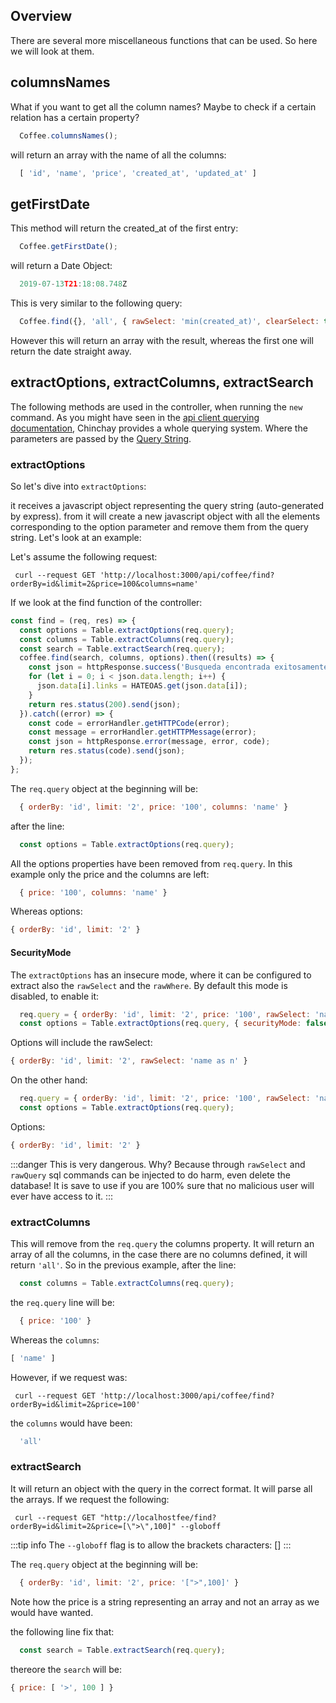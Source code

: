 ## Overview

There are several more miscellaneous functions that can be used. So here we will look at them.


## columnsNames

What if you want to get all the column names? Maybe to check if a certain relation has a certain property?

```javascript
  Coffee.columnsNames();
```

will return an array with the name of all the columns: 

```javascript
  [ 'id', 'name', 'price', 'created_at', 'updated_at' ]
```

## getFirstDate

This method will return the created_at of the first entry:
```javascript
  Coffee.getFirstDate();
```

will return a Date Object: 

```javascript
  2019-07-13T21:18:08.748Z
```

This is very similar to the following query:

```javascript
  Coffee.find({}, 'all', { rawSelect: 'min(created_at)', clearSelect: true });
```

However this will return an array with the result, whereas the first one will return the date straight away.


## extractOptions, extractColumns, extractSearch

The following methods are used in the controller, when running the `new` command. As you might have seen in the [api client querying documentation](/docs/clientside.html#find), Chinchay provides a whole querying system. Where the parameters are passed by the [Query String](https://en.wikipedia.org/wiki/Query_string#:~:text=On%20the%20World%20Wide%20Web,part%20of%20an%20HTML%20form.).


### extractOptions

So let's dive into `extractOptions`:

it receives a javascript object representing the query string (auto-generated by express). from it will create a new javascript object with all the elements corresponding to the option parameter and remove them from the query string. Let's look at an example:


Let's assume the following request:
```
 curl --request GET 'http://localhost:3000/api/coffee/find?orderBy=id&limit=2&price=100&columns=name'
```

If we look at the find function of the controller:

```javascript
const find = (req, res) => {
  const options = Table.extractOptions(req.query);
  const columns = Table.extractColumns(req.query);
  const search = Table.extractSearch(req.query);
  coffee.find(search, columns, options).then((results) => {
    const json = httpResponse.success('Busqueda encontrada exitosamente', 'data', results);
    for (let i = 0; i < json.data.length; i++) {
      json.data[i].links = HATEOAS.get(json.data[i]);
    }
    return res.status(200).send(json);
  }).catch((error) => {
    const code = errorHandler.getHTTPCode(error);
    const message = errorHandler.getHTTPMessage(error);
    const json = httpResponse.error(message, error, code);
    return res.status(code).send(json);
  });
};
```

The `req.query` object at the beginning will be:

```javascript
  { orderBy: 'id', limit: '2', price: '100', columns: 'name' }
```

after the line:

```javascript
  const options = Table.extractOptions(req.query);
```

All the options properties have been removed from `req.query`. In this example only the price and the columns are left:

```javascript
  { price: '100', columns: 'name' }
```

Whereas options:

```javascript
{ orderBy: 'id', limit: '2' }
```


#### SecurityMode 

The `extractOptions` has an insecure mode, where it can be configured to extract also the `rawSelect` and the `rawWhere`. By default this mode is disabled, to enable it:

```javascript
  req.query = { orderBy: 'id', limit: '2', price: '100', rawSelect: 'name as n' };
  const options = Table.extractOptions(req.query, { securityMode: false });
```

Options will include the rawSelect: 

```javascript
{ orderBy: 'id', limit: '2', rawSelect: 'name as n' }
```

On the other hand: 

```javascript
  req.query = { orderBy: 'id', limit: '2', price: '100', rawSelect: 'name as n' };
  const options = Table.extractOptions(req.query);
```

Options: 

```javascript
{ orderBy: 'id', limit: '2' }
```

:::danger
  This is very dangerous. Why? Because through `rawSelect` and `rawQuery` sql commands can be injected to do harm, even delete the database! It is save to use if you are 100% sure that no malicious user will ever have access to it.
:::
### extractColumns

This will remove from the `req.query` the columns property. It will return an array of all the columns, in the case there are no columns defined, it will return `'all'`. So in the previous example, after the line: 

```javascript
  const columns = Table.extractColumns(req.query);
```

the `req.query` line will be:

```javascript
  { price: '100' }
```

Whereas the `columns`:

```javascript
[ 'name' ]
```

However, if we request was: 

```
 curl --request GET 'http://localhost:3000/api/coffee/find?orderBy=id&limit=2&price=100'
```

the `columns` would have been:

```javascript
  'all'
```


### extractSearch

It will return an object with the query in the correct format. It will parse all the arrays. If we request the following:


```
 curl --request GET "http://localhostfee/find?orderBy=id&limit=2&price=[\">\",100]" --globoff
```

:::tip info
The `--globoff` flag is to allow the brackets characters: []
:::

The `req.query` object at the beginning will be:

```javascript
  { orderBy: 'id', limit: '2', price: '[">",100]' }
```
Note how the price is a string representing an array and not an array as we would have wanted.

the following line fix that:
```javascript
  const search = Table.extractSearch(req.query);
```

thereore the  `search` will be:

```javascript
{ price: [ '>', 100 ] }
```